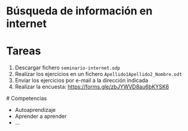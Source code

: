 # Búsqueda de información en internet

# Tareas

1. Descargar fichero `seminario-internet.odp`
2. Realizar los ejercicios en un fichero `Apellido1Apellido2_Nombre.odt`
3. Enviar los ejercicios por e-mail a la dirección indicada
4. Realizar la encuesta: https://forms.gle/zbJYWVD8au6bKYSK6

# Competencias

- Autoaprendizaje
- Aprender a aprender
- ...
